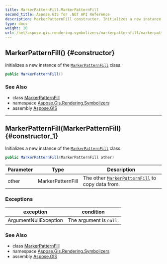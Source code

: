 ```yaml
---
title: MarkerPatternFill.MarkerPatternFill
second_title: Aspose.GIS for .NET API Reference
description: MarkerPatternFill constructor. Initializes a new instance of the MarkerPatternFill class.
type: docs
weight: 10
url: /net/aspose.gis.rendering.symbolizers/markerpatternfill/markerpatternfill/
---
```

## MarkerPatternFill() {#constructor}

Initializes a new instance of the [`MarkerPatternFill`](../) class.

```csharp
public MarkerPatternFill()
```

### See Also

* class [MarkerPatternFill](../)
* namespace [Aspose.Gis.Rendering.Symbolizers](../../markerpatternfill/)
* assembly [Aspose.GIS](../../../)

---

## MarkerPatternFill(MarkerPatternFill) {#constructor_1}

Initializes a new instance of the [`MarkerPatternFill`](../) class.

```csharp
public MarkerPatternFill(MarkerPatternFill other)
```

| Parameter | Type | Description |
| --- | --- | --- |
| other | MarkerPatternFill | The other [`MarkerPatternFill`](../) to copy data from. |

### Exceptions

| exception | condition |
| --- | --- |
| ArgumentNullException | The argument is `null`. |

### See Also

* class [MarkerPatternFill](../)
* namespace [Aspose.Gis.Rendering.Symbolizers](../../markerpatternfill/)
* assembly [Aspose.GIS](../../../)



